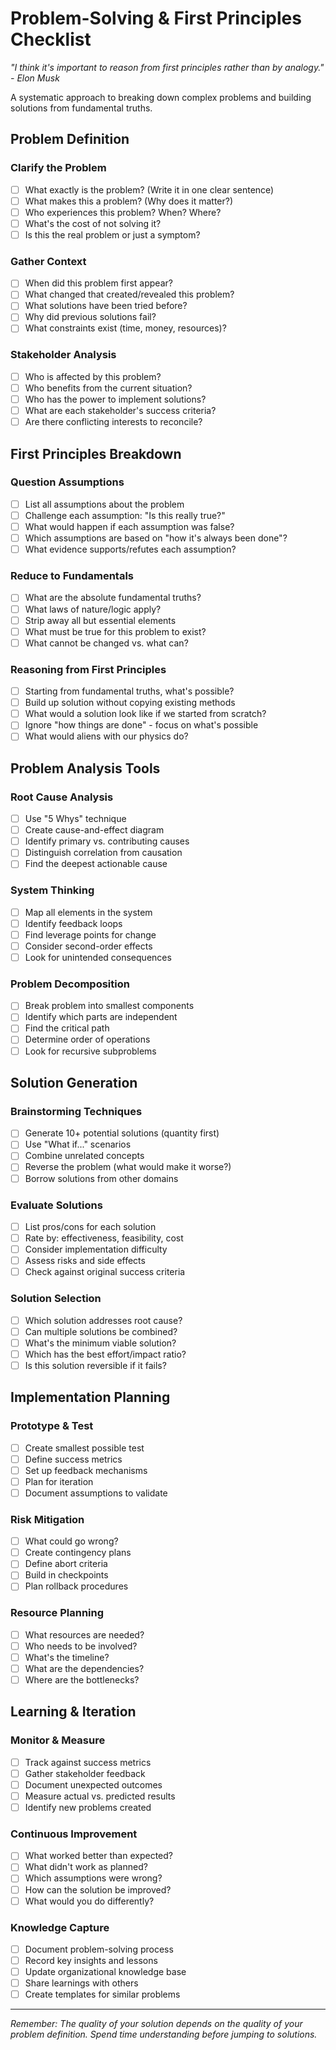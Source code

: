 # Problem-Solving & First Principles Checklist

*"I think it's important to reason from first principles rather than by analogy." - Elon Musk*

A systematic approach to breaking down complex problems and building solutions from fundamental truths.

## Problem Definition

### Clarify the Problem
- [ ] What exactly is the problem? (Write it in one clear sentence)
- [ ] What makes this a problem? (Why does it matter?)
- [ ] Who experiences this problem? When? Where?
- [ ] What's the cost of not solving it?
- [ ] Is this the real problem or just a symptom?

### Gather Context
- [ ] When did this problem first appear?
- [ ] What changed that created/revealed this problem?
- [ ] What solutions have been tried before?
- [ ] Why did previous solutions fail?
- [ ] What constraints exist (time, money, resources)?

### Stakeholder Analysis
- [ ] Who is affected by this problem?
- [ ] Who benefits from the current situation?
- [ ] Who has the power to implement solutions?
- [ ] What are each stakeholder's success criteria?
- [ ] Are there conflicting interests to reconcile?

## First Principles Breakdown

### Question Assumptions
- [ ] List all assumptions about the problem
- [ ] Challenge each assumption: "Is this really true?"
- [ ] What would happen if each assumption was false?
- [ ] Which assumptions are based on "how it's always been done"?
- [ ] What evidence supports/refutes each assumption?

### Reduce to Fundamentals
- [ ] What are the absolute fundamental truths?
- [ ] What laws of nature/logic apply?
- [ ] Strip away all but essential elements
- [ ] What must be true for this problem to exist?
- [ ] What cannot be changed vs. what can?

### Reasoning from First Principles
- [ ] Starting from fundamental truths, what's possible?
- [ ] Build up solution without copying existing methods
- [ ] What would a solution look like if we started from scratch?
- [ ] Ignore "how things are done" - focus on what's possible
- [ ] What would aliens with our physics do?

## Problem Analysis Tools

### Root Cause Analysis
- [ ] Use "5 Whys" technique
- [ ] Create cause-and-effect diagram
- [ ] Identify primary vs. contributing causes
- [ ] Distinguish correlation from causation
- [ ] Find the deepest actionable cause

### System Thinking
- [ ] Map all elements in the system
- [ ] Identify feedback loops
- [ ] Find leverage points for change
- [ ] Consider second-order effects
- [ ] Look for unintended consequences

### Problem Decomposition
- [ ] Break problem into smallest components
- [ ] Identify which parts are independent
- [ ] Find the critical path
- [ ] Determine order of operations
- [ ] Look for recursive subproblems

## Solution Generation

### Brainstorming Techniques
- [ ] Generate 10+ potential solutions (quantity first)
- [ ] Use "What if..." scenarios
- [ ] Combine unrelated concepts
- [ ] Reverse the problem (what would make it worse?)
- [ ] Borrow solutions from other domains

### Evaluate Solutions
- [ ] List pros/cons for each solution
- [ ] Rate by: effectiveness, feasibility, cost
- [ ] Consider implementation difficulty
- [ ] Assess risks and side effects
- [ ] Check against original success criteria

### Solution Selection
- [ ] Which solution addresses root cause?
- [ ] Can multiple solutions be combined?
- [ ] What's the minimum viable solution?
- [ ] Which has the best effort/impact ratio?
- [ ] Is this solution reversible if it fails?

## Implementation Planning

### Prototype & Test
- [ ] Create smallest possible test
- [ ] Define success metrics
- [ ] Set up feedback mechanisms
- [ ] Plan for iteration
- [ ] Document assumptions to validate

### Risk Mitigation
- [ ] What could go wrong?
- [ ] Create contingency plans
- [ ] Define abort criteria
- [ ] Build in checkpoints
- [ ] Plan rollback procedures

### Resource Planning
- [ ] What resources are needed?
- [ ] Who needs to be involved?
- [ ] What's the timeline?
- [ ] What are the dependencies?
- [ ] Where are the bottlenecks?

## Learning & Iteration

### Monitor & Measure
- [ ] Track against success metrics
- [ ] Gather stakeholder feedback
- [ ] Document unexpected outcomes
- [ ] Measure actual vs. predicted results
- [ ] Identify new problems created

### Continuous Improvement
- [ ] What worked better than expected?
- [ ] What didn't work as planned?
- [ ] Which assumptions were wrong?
- [ ] How can the solution be improved?
- [ ] What would you do differently?

### Knowledge Capture
- [ ] Document problem-solving process
- [ ] Record key insights and lessons
- [ ] Update organizational knowledge base
- [ ] Share learnings with others
- [ ] Create templates for similar problems

---

*Remember: The quality of your solution depends on the quality of your problem definition. Spend time understanding before jumping to solutions.*